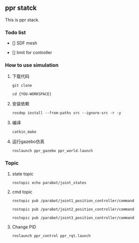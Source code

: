 ## ppr statck

This is ppr stack.

### Todo list

 * [] SDF mesh

 * [] limit for controller

### How to use simulation

1. 下载代码

    `git clone `

    `cd {YOU-WORKSPACE}`

2. 安装依赖

    `rosdep install --from-paths src --ignore-src -r -y`

3. 编译

    `catkin_make`

4. 运行gazebo仿真

    `roslaunch ppr_gazebo ppr_world.launch`


### Topic

1. state topic 

    `rostopic echo parabot/joint_states`

2. cmd topic

    `rostopic pub /parabot/joint1_position_controller/command`

    `rostopic pub /parabot/joint2_position_controller/command`

    `rostopic pub /parabot/joint3_position_controller/command`

3. Change PID 

    `roslaunch ppr_control ppr_rqt.launch`